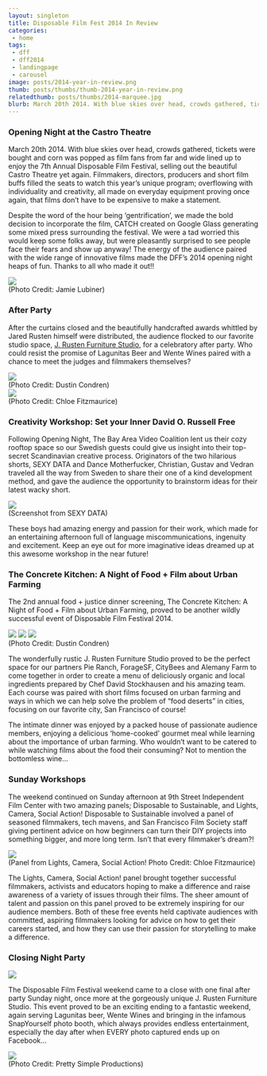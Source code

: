 ```yaml
---
layout: singleton
title: Disposable Film Fest 2014 In Review
categories:
 - home
tags:
 - dff
 - dff2014
 - landingpage
 - carousel
image: posts/2014-year-in-review.png
thumb: posts/thumbs/thumb-2014-year-in-review.png
relatedthumb: posts/thumbs/2014-marquee.jpg
blurb: March 20th 2014. With blue skies over head, crowds gathered, tickets were bought and corn was popped as film fans from far and wide lined up to enjoy the 7th Annual Disposable Film Festival
---
```


### Opening Night at the Castro Theatre

March 20th 2014. With blue skies over head, crowds gathered, tickets were bought and corn was popped as film fans from far and wide lined up to enjoy the 7th Annual Disposable Film Festival,  selling out the beautiful Castro Theatre yet again. Filmmakers, directors, producers and short film buffs filled the seats to watch this year’s unique program; overflowing with individuality and creativity, all made on everyday equipment proving once again, that films don’t have to be expensive to make a statement.

Despite the word of the hour being ‘gentrification’, we made the bold decision to incorporate the film, CATCH created on Google Glass generating some mixed press surrounding the festival. We were a tad worried this would keep some folks away, but were pleasantly surprised to see people face their fears and show up anyway! The energy of the audience paired with the wide range of innovative films made the DFF’s 2014 opening night heaps of fun. Thanks to all who made it out!!

<div class="photo">
<img src="{{ 'posts/castro-2014.jpg' | asset_path }}">
<div class="credit">(Photo Credit: Jamie Lubiner)</div>
</div>

### After Party

After the curtains closed and the beautifully handcrafted awards whittled by Jared Rusten himself were distributed, the audience flocked to our favorite studio space, [J. Rusten Furniture Studio], for a celebratory after party. Who could resist the promise of Lagunitas Beer and Wente Wines paired with a chance to meet the judges and filmmakers themselves?

<div class="photo">
<img src="https://farm4.staticflickr.com/3834/13448732653_37c952de6d.jpg">
<div class="credit">(Photo Credit: Dustin Condren)</div>
</div>


<div class="photo">
<img src="{{ 'posts/2014-after-party.jpg' | asset_path }}">
<div class="credit">(Photo Credit: Chloe Fitzmaurice)</div>
</div>

### Creativity Workshop: Set your Inner David O. Russell Free

Following Opening Night, The Bay Area Video Coalition lent us their cozy rooftop space so our Swedish guests could give us insight into their top-secret Scandinavian creative process. Originators of the two hilarious shorts, SEXY DATA and Dance Motherfucker, Christian, Gustav and Vedran traveled all the way from Sweden to share their one of a kind development method, and gave the audience the opportunity to brainstorm ideas for their latest wacky short.

<div class="photo">
<img src="{{ 'posts/sexydata-screenshot.jpg' | asset_path }}">
<div class="credit">(Screenshot from SEXY DATA)</div>
</div>

These boys had amazing energy and passion for their work, which made for an entertaining afternoon full of language miscommunications, ingenuity and excitement. Keep an eye out for more imaginative ideas dreamed up at this awesome workshop in the near future!

### The Concrete Kitchen: A Night of Food + Film about Urban Farming

The 2nd annual food + justice dinner screening, The Concrete Kitchen: A Night of Food + Film about Urban Farming, proved to be another wildly successful event of Disposable Film Festival 2014.

<div class="photo">
<img src="https://farm4.staticflickr.com/3827/13448627485_9eeecec0e9.jpg">
<img src="https://farm4.staticflickr.com/3797/13448988044_b7aa19fe3d.jpg">
<img src="https://farm4.staticflickr.com/3795/13448618025_1d2c14e40f.jpg">
<div class="credit">(Photo Credit: Dustin Condren)</div>
</div>

The wonderfully rustic J. Rusten Furniture Studio proved to be the perfect space for our partners Pie Ranch, ForageSF, CityBees and Alemany Farm to come together in order to create a menu of deliciously organic and local ingredients prepared by Chef David Stockhausen and his amazing team. Each course was paired with short films focused on urban farming and ways in which we can help solve the problem of “food deserts” in cities, focusing on our favorite city, San Francisco of course!

The intimate dinner was enjoyed by a packed house of passionate audience members, enjoying a delicious ‘home-cooked’ gourmet meal while learning about the importance of urban farming. Who wouldn’t want to be catered to while watching films about the food their consuming? Not to mention the bottomless wine…

### Sunday Workshops

The weekend continued on Sunday afternoon at 9th Street Independent Film Center with two amazing panels; Disposable to Sustainable, and Lights, Camera, Social Action! Disposable to Sustainable involved a panel of seasoned filmmakers, tech mavens, and San Francisco Film Society staff giving pertinent advice on how beginners can turn their DIY projects into something bigger, and more long term. Isn’t that every filmmaker’s dream?!

<div class="photo">
<img src="{{ 'posts/lights-camera-social-action.jpg' | asset_path }}">
<div class="credit">(Panel from Lights, Camera, Social Action!
Photo Credit: Chloe Fitzmaurice)</div>
</div>

The Lights, Camera, Social Action! panel brought together successful filmmakers, activists and educators hoping to make a difference and raise awareness of a variety of issues through their films. The sheer amount of talent and passion on this panel proved to be extremely inspiring for our audience members. Both of these free events held captivate audiences with committed, aspiring filmmakers looking for advice on how to get their careers started, and how they can use their passion for storytelling to make a difference.

### Closing Night Party

<div class="photo">
<img src="{{ 'posts/2014-closing-night.jpg' | asset_path }}">
</div>

The Disposable Film Festival weekend came to a close with one final after party Sunday night, once more at the gorgeously unique J. Rusten Furniture Studio. This event proved to be an exciting ending to a fantastic weekend, again serving Lagunitas beer, Wente Wines and bringing in the infamous SnapYourself photo booth, which always provides endless entertainment, especially the day after when EVERY photo captured ends up on Facebook…

<div class="photo">
<img src="{{ 'posts/2014-programs.jpg' | asset_path }}">
<div class="credit">(Photo Credit: Pretty Simple Productions)</div>
</div>

[J. Rusten Furniture Studio]:http://www.jrusten.com